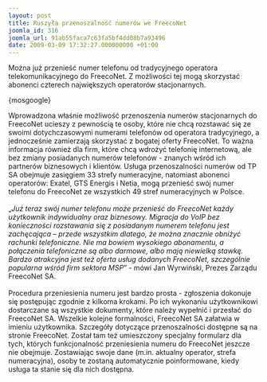 ```yaml
---
layout: post
title: Ruszyła przenoszalność numerów we FreecoNet
joomla_id: 316
joomla_url: 91ab55faca7c63fa5bf4dd08b7a93496
date: 2009-03-09 17:32:27.000000000 +01:00
---
```

Można już przenieść numer telefonu od tradycyjnego operatora telekomunikacyjnego do FreecoNet. Z możliwości tej mogą skorzystać abonenci czterech największych operator&oacute;w stacjonarnych.<p>{mosgoogle}</p><p>Wprowadzona właśnie możliwość przenoszenia numer&oacute;w stacjonarnych do FreecoNet ucieszy z pewnością te osoby, kt&oacute;re nie chcą rozstawać się ze swoimi dotychczasowymi numerami telefon&oacute;w od operatora tradycyjnego, a jednocześnie zamierzają skorzystać z bogatej oferty FreecoNet. To ważna informacja r&oacute;wnież dla firm, kt&oacute;re chcą wdrożyć telefonię internetową, ale bez zmiany posiadanych numer&oacute;w telefon&oacute;w - znanych wśr&oacute;d ich partner&oacute;w biznesowych i klient&oacute;w. Usługa przenoszalności numer&oacute;w od TP SA obejmuje zasięgiem 33 strefy numeracyjne, natomiast abonenci operator&oacute;w: Exatel, GTS Energis i Netia, mogą przenieść sw&oacute;j numer telefonu do FreecoNet ze wszystkich 49 stref numeracyjnych w Polsce.<br /><br />&bdquo;<em>Już teraz sw&oacute;j numer telefonu może przenieść do FreecoNet każdy użytkownik indywidualny oraz biznesowy. Migracja do VoIP bez konieczności rozstawania się z posiadanym numerem telefonu jest zachęcająca &ndash; przede wszystkim dlatego, że można znacznie obniżyć rachunki telefoniczne. Nie ma bowiem wysokiego abonamentu, a połączenia telefoniczne są albo darmowe, albo mają niewielką stawkę. Bardzo atrakcyjna jest też oferta usług dodanych FreecoNet, szczeg&oacute;lnie popularna wśr&oacute;d firm sektora MSP</em>&rdquo; - m&oacute;wi Jan Wyrwiński, Prezes Zarządu FreecoNet SA.<br /><br />Procedura przeniesienia numeru jest bardzo prosta - zgłoszenia dokonuje się postępując zgodnie z kilkoma krokami. Po ich wykonaniu użytkownikowi dostarczane są wszystkie dokumenty, kt&oacute;re należy wypełnić i przesłać do FreecoNet SA. Wszelkie kolejne formalności, FreecoNet SA załatwia w imieniu użytkownika. Szczeg&oacute;ły dotyczące przenoszalności dostępne są na stronie FreecoNet. Został tam też umieszczony specjalny formularz dla tych, kt&oacute;rych funkcjonalność przeniesienia numeru do FreecoNet jeszcze nie obejmuje. Zostawiając swoje dane (m.in. aktualny operator, strefa numeracyjna), osoby te zostaną automatycznie poinformowane, kiedy usługa ta stanie się dla nich dostępna.</p>
